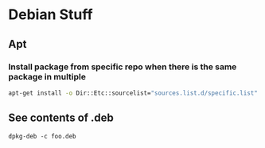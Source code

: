 # Debian Stuff

## Apt

### Install package from specific repo when there is the same package in multiple

```bash
apt-get install -o Dir::Etc::sourcelist="sources.list.d/specific.list" prometheus-graphite-exporter
```

## See contents of .deb

```txt
dpkg-deb -c foo.deb
```
